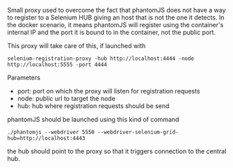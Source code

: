 Small proxy used to overcome the fact that phantomJS does not have a way to register to a Selenium HUB giving an host that is not the one it detects. In the docker scenario, it means phantomJS will register using the container's internal IP and the port it is bound to in the container, not the public port.

This proxy will take care of this, if launched with

    selenium-registration-proxy -hub http://localhost:4444 -node http://localhost:5555 -port 4444

Parameters
 * port: port on which the proxy will listen for registration requests
 * node: public url to target the node
 * hub: hub where registration requests should be send

phantomJS should be launched using this kind of command

    ./phantomjs --webdriver 5550 --webdriver-selenium-grid-hub=http://localhost:4443

the hub should point to the proxy so that it triggers connection to the central hub.